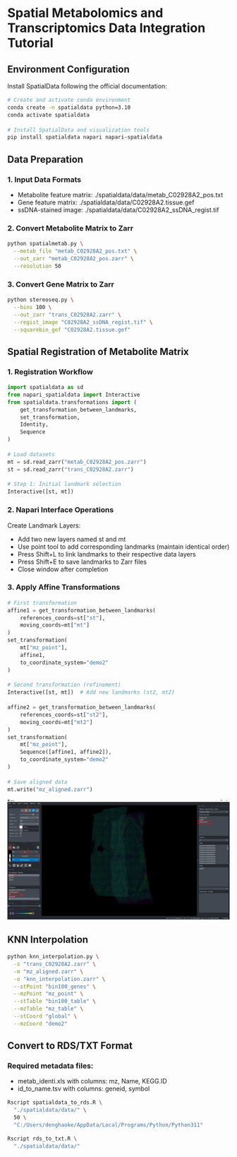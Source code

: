 # Spatial Metabolomics and Transcriptomics Data Integration Tutorial
## Environment Configuration
Install SpatialData following the official documentation:
```bash
# Create and activate conda environment
conda create -n spatialdata python=3.10
conda activate spatialdata

# Install SpatialData and visualization tools
pip install spatialdata napari napari-spatialdata
```
## Data Preparation
### **1. Input Data Formats**
  - Metabolite feature matrix: ./spatialdata/data/metab_C02928A2_pos.txt 
  - Gene feature matrix: ./spatialdata/data/C02928A2.tissue.gef
  - ssDNA-stained image: ./spatialdata/data/C02928A2_ssDNA_regist.tif

### **2. Convert Metabolite Matrix to Zarr**
```bash
python spatialmetab.py \
  --metab_file "metab_C02928A2_pos.txt" \
  --out_zarr "metab_C02928A2_pos.zarr" \
  --resolution 50
```

### **3. Convert Gene Matrix to Zarr**
```bash
python stereoseq.py \
  --bins 100 \
  --out_zarr "trans_C02928A2.zarr" \
  --regist_image "C02928A2_ssDNA_regist.tif" \
  --squarebin_gef "C02928A2.tissue.gef"
```
## Spatial Registration of Metabolite Matrix
### **1. Registration Workflow**
```python
import spatialdata as sd
from napari_spatialdata import Interactive
from spatialdata.transformations import (
    get_transformation_between_landmarks,
    set_transformation,
    Identity,
    Sequence
)

# Load datasets
mt = sd.read_zarr("metab_C02928A2_pos.zarr")
st = sd.read_zarr("trans_C02928A2.zarr")

# Step 1: Initial landmark selection
Interactive([st, mt])
```
### **2. Napari Interface Operations**
Create Landmark Layers:
  - Add two new layers named st and mt
  - Use point tool to add corresponding landmarks (maintain identical order)
  - Press Shift+L to link landmarks to their respective data layers
  - Press Shift+E to save landmarks to Zarr files
  - Close window after completion
### **3. Apply Affine Transformations**
```python
# First transformation
affine1 = get_transformation_between_landmarks(
    references_coords=st["st"],
    moving_coords=mt["mt"]
)
set_transformation(
    mt["mz_point"],
    affine1,
    to_coordinate_system="demo2"
)

# Second transformation (refinement)
Interactive([st, mt])  # Add new landmarks (st2, mt2)

affine2 = get_transformation_between_landmarks(
    references_coords=st["st2"],
    moving_coords=mt["mt2"]
)
set_transformation(
    mt["mz_point"],
    Sequence([affine1, affine2]),
    to_coordinate_system="demo2"
)

# Save aligned data
mt.write("mz_aligned.zarr")
```
![Interactive landmark selection in Napari](spatialdata/landmark_alignment.png)


## KNN Interpolation
```bash
python knn_interpolation.py \
  -s "trans_C02928A2.zarr" \
  -m "mz_aligned.zarr" \
  -o "knn_interpolation.zarr" \
  --stPoint "bin100_genes" \
  --mzPoint "mz_point" \
  --stTable "bin100_table" \
  --mzTable "mz_table" \
  --stCoord "global" \
  --mzCoord "demo2"
```

## Convert to RDS/TXT Format
### **Required metadata files**:
  - metab_identi.xls with columns: mz, Name, KEGG.ID
  - id_to_name.tsv with columns: geneid, symbol

```bash
Rscript spatialdata_to_rds.R \
  "./spatialdata/data/" \
  50 \ 
  "C:/Users/denghaoke/AppData/Local/Programs/Python/Python311"
```


```bash
Rscript rds_to_txt.R \
  "./spatialdata/data/"
```
